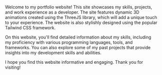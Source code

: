 Welcome to my portfolio website! This site showcases my skills, projects, and work experience as a  developer. The site features dynamic 3D animations created using the ThreeJS library, which will add a unique touch to your experience. The website is also stylishly designed using the popular Tailwind CSS framework.  

On this website, you'll find detailed information about my skills, including my proficiency with various programming languages, tools, and frameworks. You can also explore  some of my past projects that provide insights into my development skills and abilities. 

I hope you find this website informative and engaging. Thank you for visiting!
